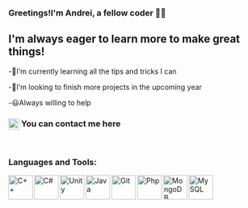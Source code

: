 ### Greetings!I'm Andrei, a fellow coder 👨‍💻

## I'm always eager to learn more to make great things!
-🌟I'm currently learning all the tips and tricks I can

-🦉I'm looking to finish more projects in the upcoming year

-😃Always willing to help

### You can contact me here [<img align="left" alt="andrei-mutescu | LinkedIn" width="22px" src="https://cdn.jsdelivr.net/npm/simple-icons@v3/icons/linkedin.svg" />][linkedin]

[linkedin]: https://www.linkedin.com/in/andrei-mutescu-1516b7217/

<br />

### Languages and Tools:
[<img align="left" alt="C++" width="48px" src="https://user-images.githubusercontent.com/63661281/131055123-b442696d-c99b-4501-b7c8-6f0bd1cb9307.png" />][C++]
[<img align="left" alt="C#" width="48px" src="https://user-images.githubusercontent.com/63661281/131055064-c6a01814-bcdf-49f0-aa42-4583bfc58a81.png" />][C#]
[<img align="left" alt="Unity" width="48px" src="https://user-images.githubusercontent.com/63661281/131055270-c755cdac-08ab-4121-8604-b1bef825b281.png" />][Unity]
[<img align="left" alt="Java" width="48px" src="https://user-images.githubusercontent.com/63661281/131054509-426b53bf-b179-43e3-9c51-62b7813fce16.png" />][Git]
[<img align="left" alt="Git" width="48px" src="https://user-images.githubusercontent.com/63661281/131054509-426b53bf-b179-43e3-9c51-62b7813fce16.png" />][Java]
[<img align="left" alt="Php" width="48px" src="https://user-images.githubusercontent.com/63661281/131054509-426b53bf-b179-43e3-9c51-62b7813fce16.png" />][Php]
[<img align="left" alt="MongoDB" width="48px" src="https://user-images.githubusercontent.com/63661281/131054509-426b53bf-b179-43e3-9c51-62b7813fce16.png" />][MongoDB]
[<img align="left" alt="MySQL" width="48px" src="https://user-images.githubusercontent.com/63661281/131054509-426b53bf-b179-43e3-9c51-62b7813fce16.png" />][MySQL]


[Java]: https://en.wikipedia.org/wiki/Java_(programming_language)

[C++]: https://en.wikipedia.org/wiki/Java_(programming_language)

[Unity]: https://en.wikipedia.org/wiki/Java_(programming_language)

[C#]: https://en.wikipedia.org/wiki/Java_(programming_language)

[Git]: https://en.wikipedia.org/wiki/Java_(programming_language)

[Php]: https://en.wikipedia.org/wiki/Java_(programming_language)

[MongoDB]: https://en.wikipedia.org/wiki/Java_(programming_language)

[MySQL]: https://en.wikipedia.org/wiki/Java_(programming_language)
